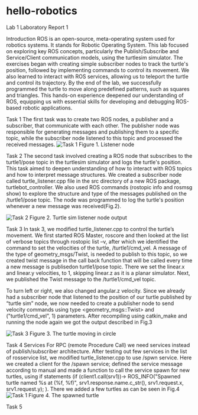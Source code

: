 # hello-robotics
Lab 1
Laboratory Report 1

Introduction
	ROS is an open-source, meta-operating system used for robotics systems. It stands for Robotic Operating System.  This lab focused on exploring key ROS concepts, particularly the Publish/Subscribe and Service/Client communication models, using the turtlesim simulator. The exercises began with creating simple subscriber nodes to track the turtle's position, followed by implementing commands to control its movement. We also learned to interact with ROS services, allowing us to teleport the turtle and control its trajectory.
	By the end of the lab, we successfully programmed the turtle to move along predefined patterns, such as squares and triangles. This hands-on experience deepened our understanding of ROS, equipping us with essential skills for developing and debugging ROS-based robotic applications.

Task 1
The first task was to create two ROS nodes, a publisher and a subscriber, that communicate with each other. The publisher node was responsible for generating messages and publishing them to a specific topic, while the subscriber node listened to this topic and processed the received messages.
![Task 1](https://github.com/asemqr/hello-robotics/blob/images/task1.png)
Figure 1. Listener node

Task 2
The second task involved creating a ROS node that subscribes to the turtle1/pose topic in the turtlesim simulator and logs the turtle's position. This task aimed to deepen understanding of how to interact with ROS topics and how to interpret message structures.
We created a subscriber node called turtle_listener.cpp file in the src directory of a new ROS package, turtlebot_controller. We also used ROS commands (rostopic info and rosmsg show) to explore the structure and type of the messages published on the /turtle1/pose topic. The node was programmed to log the turtle's position whenever a new message was received(Fig.2).

![Task 2](https://github.com/asemqr/hello-robotics/blob/images/task2.png)
Figure 2. Turtle sim listener node output

Task 3
In task 3, we modified  turtle_listener.cpp to control the turtle’s movement. We first started ROS Master, roscore and then looked at the list of verbose topics through rostopic list –v, after which we identified the command to set the velocities of the turtle, /turtle1/cmd_vel.  A message of the type of geometry_msgs/Twist, is needed to publish to this topic, so we created twist message in the call back function that will be called every time a new message is publisedon turtle1/pose topic. There we set the linear.x and linear.y velocities, to 1, skipping linear.z as it is a planar simulator. Next, we published the Twist message to the /turtle1/cmd_vel topic.

To turn left or right, we also changed angular.z velocity. Since we already had a subscriber node that listened to the position of our turtle published by “turtle sim” node, we now needed to create a publisher node to send velocity commands using type <geometry_msgs::Twist>  and ("turtle1/cmd_vel", 1) parameters. 
After recompiling using catkin_make and running the node again we got the output described in Fig.3

![Task 3](https://github.com/asemqr/hello-robotics/blob/images/task3.png)
Figure 3. The turtle moving in circle

Task 4 Services
For RPC (remote Procedure Call) we need services instead of publish/subscriber architecture. After testing out few services in the list of rosservice list, we modified turtle_listener.cpp to use /spwn service.
Here we created a client for the /spawn service; defined the service message according to manual and made a function to call the service spawn for new turtles, using if statements (if (client1.call(srv1))->     ROS_INFO("Spawned turtle named %s at (%f, %f)", srv1.response.name.c_str(), srv1.request.x, srv1.request.y);
). There we added a few turtles as can be seen in Fig.4
![Task 1](https://github.com/asemqr/hello-robotics/blob/images/task4.png)
Figure 4. The spawned turtle

Task 5


